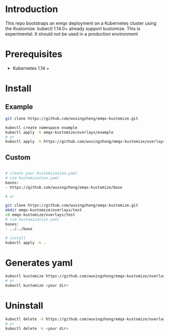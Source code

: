 
# Introduction

This repo bootstraps an emqx deployment on a Kubernetes cluster using the Kustomize. kubectl 1.14.0+ already support kustomize. This is experimental. It should not be used in a production environment

# Prerequisites

+ Kubernetes 1.14 +

# Install

## Example

```bash
git clone https://github.com/wuxingzhong/emqx-kustomize.git

kubectl create namespace example
kubectl apply -k emqx-kustomize/overlays/example
# or
kubectl apply -k https://github.com/wuxingzhong/emqx-kustomize/overlays/example
```

## Custom

```bash

# create your kustomization.yaml
# vim kustomization.yaml
bases:
- https://github.com/wuxingzhong/emqx-kustomize/base

# or

git clone https://github.com/wuxingzhong/emqx-kustomize.git
mkdir emqx-kustomize/overlays/test
cd emqx-kustomize/overlays/test
# vim kustomization.yaml
bases:
- ../../base

# install
kubectl apply -k .
```

# Generates yaml

```bash
kubectl kustomize https://github.com/wuxingzhong/emqx-kustomize/overlays/example
# or
kubectl kustomize <your dir>
```

# Uninstall

```bash
kubectl delete -k https://github.com/wuxingzhong/emqx-kustomize/overlays/example
# or
kubectl delete -k <your dir>
```
